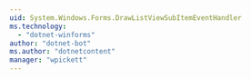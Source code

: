```yaml
---
uid: System.Windows.Forms.DrawListViewSubItemEventHandler
ms.technology: 
  - "dotnet-winforms"
author: "dotnet-bot"
ms.author: "dotnetcontent"
manager: "wpickett"
---
```

